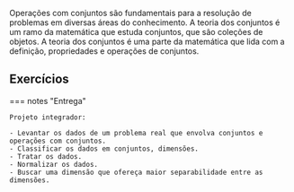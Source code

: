 

Operações com conjuntos são fundamentais para a resolução de problemas em diversas áreas do conhecimento. A teoria dos conjuntos é um ramo da matemática que estuda conjuntos, que são coleções de objetos. A teoria dos conjuntos é uma parte da matemática que lida com a definição, propriedades e operações de conjuntos.

Exercícios
---

=== notes "Entrega"

    Projeto integrador:

    - Levantar os dados de um problema real que envolva conjuntos e operações com conjuntos.
    - Classificar os dados em conjuntos, dimensões.
    - Tratar os dados.
    - Normalizar os dados.
    - Buscar uma dimensão que ofereça maior separabilidade entre as dimensões.
    



